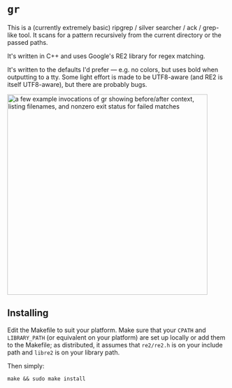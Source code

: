 # `gr`

This is a (currently extremely basic) ripgrep / silver searcher / ack
/ grep-like tool. It scans for a pattern recursively from the current
directory or the passed paths.

It's written in C++ and uses Google's RE2 library for regex matching.

It's written to the defaults I'd prefer — e.g. no colors, but uses bold
when outputting to a tty. Some light effort is made to be UTF8-aware
(and RE2 is itself UTF8-aware), but there are probably bugs.

<img width="458" alt="a few example invocations of gr showing before/after context, listing filenames, and nonzero exit status for failed matches" src="https://github.com/mrdomino/gr/assets/23019/950b3bf7-38ce-4d85-b2f6-b154cd3c3b58">

## Installing

Edit the Makefile to suit your platform. Make sure that your `CPATH` and
`LIBRARY_PATH` (or equivalent on your platform) are set up locally or
add them to the Makefile; as distributed, it assumes that `re2/re2.h` is
on your include path and `libre2` is on your library path.

Then simply:

```
make && sudo make install
```

